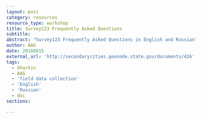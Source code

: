 ```yaml
---
layout: post
category: resources
resource_type: workshop
title: Survey123 Frequently Asked Questions
subtitle: 
abstract: "Survey123 Frequently Asked Questions in English and Russian"
author: AAG
date: 20160815
external_url: 'http://secondarycities.geonode.state.gov/documents/426'
tags:
  - kharkiv
  - AAG
  - 'field data collection'
  - 'English'
  - 'Russian'
  - doc
sections:

---
```



